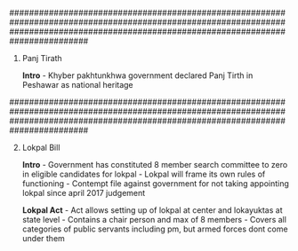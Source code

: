 
########################################################################################################################################################################################

1.  Panj Tirath 
	
	**Intro**
		- Khyber pakhtunkhwa government declared Panj Tirth in Peshawar as national heritage

########################################################################################################################################################################################

2. Lokpal Bill
	
	**Intro**
		- Government has constituted 8 member search committee to zero in eligible candidates for lokpal
		- Lokpal will frame its own rules of functioning
		- Contempt file against government for not taking appointing lokpal since april 2017 judgement
	
	**Lokpal Act** 
		- Act allows setting up of lokpal at center and lokayuktas at state level
		- Contains a chair person and max of 8 members
		- Covers all categories of public servants including pm, but armed forces dont come under them
